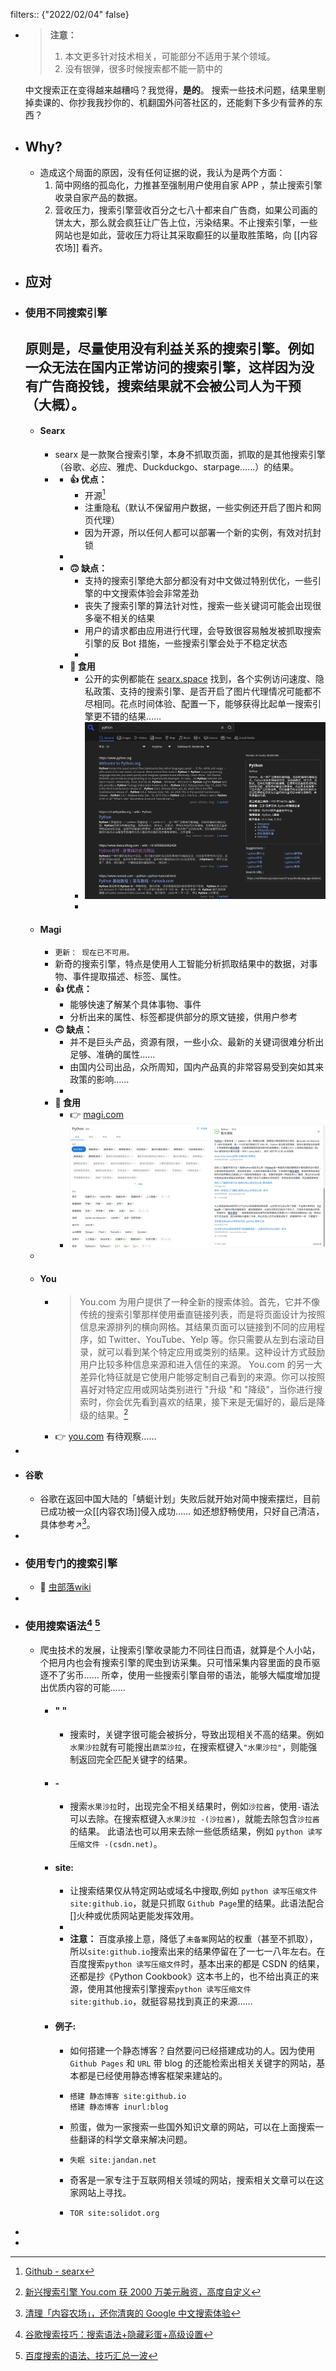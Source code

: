 filters:: {"2022/02/04" false}

- > **注意：** 
  > 1. 本文更多针对技术相关，可能部分不适用于某个领域。
  > 2. 没有银弹，很多时候搜索都不能一箭中的
  
  中文搜索正在变得越来越糟吗？我觉得，**是的**。
  搜索一些技术问题，结果里剔掉卖课的、你抄我我抄你的、机翻国外问答社区的，还能剩下多少有营养的东西？
- ## Why?
	- 造成这个局面的原因，没有任何证据的说，我认为是两个方面：
	  1. 简中网络的孤岛化，力推甚至强制用户使用自家 APP ，禁止搜索引擎收录自家产品的数据。
	  2. 营收压力，搜索引擎营收百分之七八十都来自广告商，如果公司画的饼太大，那么就会疯狂让广告上位，污染结果。不止搜索引擎，一些网站也是如此，营收压力将让其采取癫狂的以量取胜策略，向 [[内容农场]] 看齐。
- ## 应对
- ### 使用不同搜索引擎
  原则是，尽量使用没有利益关系的搜索引擎。例如一众无法在国内正常访问的搜索引擎，这样因为没有广告商投钱，搜索结果就不会被公司人为干预（大概）。
	-
	- #### Searx
		- searx 是一款聚合搜索引擎，本身不抓取页面，抓取的是其他搜索引擎（谷歌、必应、雅虎、Duckduckgo、starpage……）的结果。
		-
			- **👍 优点：**
				- 开源[^1]
				- 注重隐私（默认不保留用户数据，一些实例还开启了图片和网页代理）
				- 因为开源，所以任何人都可以部署一个新的实例，有效对抗封锁
			-
			- **🙃 缺点：**
				- 支持的搜索引擎绝大部分都没有对中文做过特别优化，一些引擎的中文搜索体验会非常差劲
				- 丧失了搜索引擎的算法针对性，搜索一些关键词可能会出现很多毫不相关的结果
				- 用户的请求都由应用进行代理，会导致很容易触发被抓取搜索引擎的反 Bot 措施，一些搜索引擎会处于不稳定状态
				-
			- **🍥 食用**
				- 公开的实例都能在 [searx.space](https://searx.space/) 找到，各个实例访问速度、隐私政策、支持的搜索引擎、是否开启了图片代理情况可能都不尽相同。花点时间体验、配置一下，能够获得比起单一搜索引擎更不错的结果……
				- ![searx.png](../assets/searx_1643978144271_0.png)
				-
	- #### Magi
		- `更新： 现在已不可用。`
		- 新奇的搜索引擎，特点是使用人工智能分析抓取结果中的数据，对事物、事件提取描述、标签、属性。
		- **👍 优点：**
			- 能够快速了解某个具体事物、事件
			- 分析出来的属性、标签都提供部分的原文链接，供用户参考
		- **🙃 缺点：**
			- 并不是巨头产品，资源有限，一些小众、最新的关键词很难分析出足够、准确的属性……
			- 由国内公司出品，众所周知，国内产品真的非常容易受到突如其来政策的影响……
			-
		- **🍥 食用**
			- 👉 [magi.com](https://magi.com/)
			- ![magi.png](../assets/magi_1643978169267_0.png)
	-
	- #### You
		- >You.com 为用户提供了一种全新的搜索体验。首先，它并不像传统的搜索引擎那样使用垂直链接列表，而是将页面设计为按照信息来源排列的横向网格。其结果页面可以链接到不同的应用程序，如 Twitter、YouTube、Yelp 等。你只需要从左到右滚动目录，就可以看到某个特定应用或类别的结果。这种设计方式鼓励用户比较多种信息来源和进入信任的来源。
		  You.com 的另一大差异化特征就是它使用户能够定制自己看到的来源。你可以按照喜好对特定应用或网站类别进行 "升级 "和 "降级"，当你进行搜索时，你会优先看到喜欢的结果，接下来是无偏好的，最后是降级的结果。[^2]
		- 👉 [you.com](https://you.com/)
		  有待观察……
-
- #### 谷歌
	- 谷歌在返回中国大陆的「蜻蜓计划」失败后就开始对简中搜索摆烂，目前已成功被一众[[内容农场]]侵入成功……
	  如还想舒畅使用，只好自己清洁，具体参考↗[^3]。
-
- ### 使用专门的搜索引擎
	- 🐛 [虫部落wiki](https://www.chongbuluo.com/forum-98-1.html)
-
- ### 使用搜索语法[^4] [^5]
	- 爬虫技术的发展，让搜索引擎收录能力不同往日而语，就算是个人小站，个把月内也会有搜索引擎的爬虫到访采集。只可惜采集内容里面的良币驱逐不了劣币……
	  所幸，使用一些搜索引擎自带的语法，能够大幅度增加提出优质内容的可能……
		- #### " "
			- 搜索时，关键字很可能会被拆分，导致出现相关不高的结果。例如`水果沙拉`就有可能搜出`蔬菜沙拉`，在搜索框键入`"水果沙拉"`，则能强制返回完全匹配关键字的结果。
		- #### \-
			- 搜索`水果沙拉`时，出现完全不相关结果时，例如`沙拉酱`，使用`-`语法可以去除。在搜索框键入`水果沙拉 -(沙拉酱)`，就能去除包含`沙拉酱`的结果。
			  此语法也可以用来去除一些低质结果，例如 `python 读写压缩文件 -(csdn.net)`。
		- #### site:
			- 让搜索结果仅从特定网站或域名中搜取,例如 `python 读写压缩文件 site:github.io`，就是只抓取 `Github Page`里的结果。此语法配合[]火种或优质网站更能发挥效用。
			-
			- **注意：** 百度承接上意，降低了`未备案`网站的权重（甚至不抓取），所以`site:github.io`搜索出来的结果停留在了一七一八年左右。在百度搜索`python 读写压缩文件`时，基本出来的都是 CSDN 的结果，还都是抄《Python Cookbook》这本书上的，也不给出真正的来源，使用其他搜索引擎搜索`python 读写压缩文件 site:github.io`，就挺容易找到真正的来源……
		- #### 例子:
			- 如何搭建一个静态博客？自然要问已经搭建成功的人。因为使用 `Github Pages` 和 `URL` 带 blog 的还能检索出相关关键字的网站，基本都是已经使用静态博客框架来建站的。
			- ```
			  搭建 静态博客 site:github.io
			  搭建 静态博客 inurl:blog
			  ```
			- 煎蛋，做为一家搜索一些国外知识文章的网站，可以在上面搜索一些翻译的科学文章来解决问题。
			- ```
			  失眠 site:jandan.net
			  ```
			- 奇客是一家专注于互联网相关领域的网站，搜索相关文章可以在这家网站上寻找。
			- ```
			  TOR site:solidot.org
			  ```
-
- [^1]: [Github - searx](https://github.com/searx/searx)
  [^2]: [新兴搜索引擎 You.com 获 2000 万美元融资，高度自定义](https://www.chongbuluo.com/thread-11208-1-1.html)
  [^3]: [清理「内容农场」，还你清爽的 Google 中文搜索体验](https://sspai.com/post/69407)
  [^4]: [谷歌搜索技巧：搜索语法+隐藏彩蛋+高级设置](https://www.chongbuluo.com/thread-1796-1-1.html)
  [^5]: [百度搜索的语法、技巧汇总一波](https://www.chongbuluo.com/thread-5421-1-1.html)